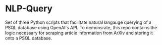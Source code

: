 # NLP-Query

Set of three Python scripts that facilitate natural langauge querying of a PSQL database using OpenAI's API. To demonsrate, this repo contains the logic necessary for scraping article information from ArXiv and storing it onto a PSQL database. 
